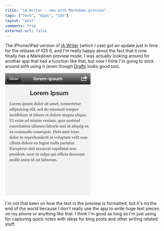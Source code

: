 ```yaml
---
title: "iA Writer – now with Markdown preview"
tags: ["Tech", "Apps", "iOS"]
layout: "post"
comments: true
external-url: false
---
```


The iPhone/iPad version of [iA Writer](http://itunes.apple.com/se/app/ia-writer/id392502056?mt=8) (which I use) got an update just in time for the release of iOS 6, and I'm really happy about the fact that it now finally has a Markdown preview mode. I was actually looking around for another app that had a function like that, but now I think I'm going to stick around with using it (even though [Drafts](http://itunes.apple.com/us/app/drafts/id502385074?mt=8) looks good too).

![iA Writer - Preview Mode](/images/blog/2012/09/30/ia-writer-preview.png)

I'm not that keen on how the text in the preview is formatted, but it's no the end of the world because I don't really use the app to write huge text pieces on my phone or anything like that. I think I'm good as long as I'm just using for capturing quick notes with ideas for blog posts and other writing related stuff.
